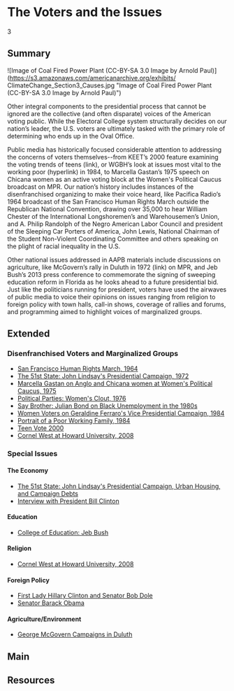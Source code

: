 # The Voters and the Issues

3

## Summary

![Image of Coal Fired Power Plant (CC-BY-SA 3.0 Image by Arnold Paul)](https://s3.amazonaws.com/americanarchive.org/exhibits/
ClimateChange_Section3_Causes.jpg "Image of Coal Fired Power Plant (CC-BY-SA 3.0 Image by Arnold Paul)")

Other integral components to the presidential process that cannot be ignored are the collective (and often disparate) voices of 
the American voting public. While the Electoral College system structurally decides on our nation’s leader, the U.S. voters are 
ultimately tasked with the primary role of determining who ends up in the Oval Office. 

Public media has historically focused considerable attention to addressing the concerns of voters themselves--from KEET’s 2000 
feature examining the voting trends of teens (link), or WGBH’s look at issues most vital to the working poor (hyperlink) in 1984, 
to Marcella Gastan’s 1975 speech on Chicana women as an active voting block at the Women's Political Caucus broadcast on MPR. 
Our nation’s history includes instances of the disenfranchised organizing to make their voice heard, like Pacifica Radio’s 1964 
broadcast of the San Francisco Human Rights March outside the Republican National Convention, drawing over 35,000 to hear William 
Chester of the International Longshoremen’s and Warehousemen’s Union, and A. Philip Randolph of the Negro American Labor Council 
and president of the Sleeping Car Porters of America, John Lewis, National Chairman of the Student Non-Violent Coordinating Committee 
and others speaking on the plight of racial inequality in the U.S. 

Other national issues addressed in AAPB materials include discussions on agriculture, like McGovern’s rally in Duluth in 1972 
(link) on MPR, and Jeb Bush’s 2013 press conference to commemorate the signing of sweeping education reform in Florida as he looks ahead to a future presidential bid. Just like the politicians running for president, voters have used the airwaves of public media to voice their opinions on issues ranging from religion to foreign policy with town halls, call-in shows, coverage of rallies and forums, and programming aimed to highlight voices of marginalized groups. 

## Extended

### Disenfranchised Voters and Marginalized Groups

- [San Francisco Human Rights March, 1964](/catalog/cpb-aacip_28-s46h12vq7b)
- [The 51st State: John Lindsay's Presidential Campaign, 1972](/catalog/cpb-aacip_75-644qrncj)
- [Marcella Gastan on Anglo and Chicana women at Women's Political Caucus, 1975](/catalog/cpb-aacip_43-5t3fx7451p)
- [Political Parties: Women's Clout, 1976](/catalog/cpb-aacip_81-44pk0tnx)
- [Say Brother: Julian Bond on Black Unemployment in the 1980s](/catalog/cpb-aacip_15-94x54g63)
- [Women Voters on Geraldine Ferraro's Vice Presidential Campaign, 1984](/catalog/cpb-aacip_15-6q1sf2md07)
- [Portrait of a Poor Working Family, 1984](/catalog/cpb-aacip_15-513tt4fs37)
- [Teen Vote 2000](/catalog/cpb-aacip_426-70zpcgm1)
- [Cornel West at Howard University, 2008](/catalog/cpb-aacip_293-7h1dj58r70)

### Special Issues

#### The Economy

- [The 51st State: John Lindsay's Presidential Campaign, Urban Housing, and Campaign Debts](/catalog/cpb-aacip_75-644qrncj)
- [Interview with President Bill Clinton](/catalog/cpb-aacip_503-j96057dh5p)

#### Education

- [College of Education: Jeb Bush](/catalog/cpb-aacip_304-66j0zwgs)

#### Religion

- [Cornel West at Howard University, 2008](/catalog/cpb-aacip_293-7h1dj58r70)

#### Foreign Policy

- [First Lady Hillary Clinton and Senator Bob Dole](/catalog/cpb-aacip_503-wm13n2192p)
- [Senator Barack Obama](/catalog/cpb-aacip_503-q23qv3cs75)

#### Agriculture/Environment

- [George McGovern Campaigns in Duluth](/catalog/cpb-aacip_43-j38kd1qx6k)

## Main

## Resources
